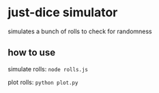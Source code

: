 # just-dice simulator

simulates a bunch of rolls to check for randomness

## how to use

simulate rolls: `node rolls.js`

plot rolls: `python plot.py`
